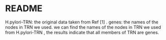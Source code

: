 # README
H.pylori-TRN: the original data taken from Ref [1] .
genes: the names of the nodes in TRN we used.
we can find the names of the nodes in TRN we used from H.pylori-TRN , the results indicate that all members of TRN are genes.
